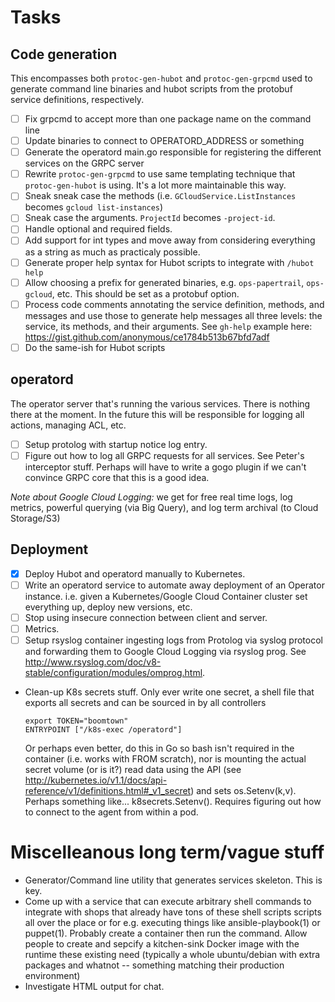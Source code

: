 # Tasks

## Code generation
This encompasses both `protoc-gen-hubot` and `protoc-gen-grpcmd` used to
generate command line binaries and hubot scripts from the protobuf service
definitions, respectively.

- [ ] Fix grpcmd to accept more than one package name on the command line
- [ ] Update binaries to connect to OPERATORD_ADDRESS or something
- [ ] Generate the operatord main.go responsible for registering the different
  services on the GRPC server
- [ ] Rewrite `protoc-gen-grpcmd` to use same templating technique that
  `protoc-gen-hubot` is using. It's a lot more maintainable this way.
- [ ] Sneak sneak case the methods (i.e. `GCloudService.ListInstances` becomes `gcloud list-instances`)
- [ ] Sneak case the arguments. `ProjectId` becomes `-project-id`.
- [ ] Handle optional and required fields.
- [ ] Add support for int types and move away from considering everything as a
  string as much as practicaly possible.
- [ ] Generate proper help syntax for Hubot scripts to integrate with
  `/hubot help`
- [ ] Allow choosing a prefix for generated binaries, e.g. `ops-papertrail`,
  `ops-gcloud`, etc. This should be set as a protobuf option.
- [ ] Process code comments annotating the service definition, methods, and
  messages and use those to generate help messages all three levels: the
  service, its methods, and their arguments. See `gh-help` example here:
  <https://gist.github.com/anonymous/ce1784b513b67bfd7adf>
- [ ] Do the same-ish for Hubot scripts

## operatord
The operator server that's running the various services. There is nothing there
at the moment. In the future this will be responsible for logging all actions,
managing ACL, etc.
- [ ] Setup protolog with startup notice log entry.
- [ ] Figure out how to log all GRPC requests for all services. See Peter's
  interceptor stuff. Perhaps will have to write a gogo plugin if we can't
  convince GRPC core that this is a good idea.

_Note about Google Cloud Logging:_ we get for free real time logs, log metrics,
powerful querying (via Big Query), and log term archival (to Cloud Storage/S3)

## Deployment
- [x] Deploy Hubot and operatord manually to Kubernetes.
- [ ] Write an operatord service to automate away deployment of an Operator
  instance. i.e. given a Kubernetes/Google Cloud Container cluster set
  everything up, deploy new versions, etc.
- [ ] Stop using insecure connection between client and server.
- [ ] Metrics.
- [ ] Setup rsyslog container ingesting logs from Protolog via syslog protocol
and forwarding them to Google Cloud Logging via rsyslog prog. See
<http://www.rsyslog.com/doc/v8-stable/configuration/modules/omprog.html>.
- Clean-up K8s secrets stuff. Only ever write one secret, a shell file that
  exports all secrets and can be sourced in by all controllers
  ```
  export TOKEN="boomtown"
  ENTRYPOINT ["/k8s-exec /operatord"]
  ```
  Or perhaps even better, do this in Go so bash isn't required in the container
  (i.e. works with FROM scratch), nor is mounting the actual secret volume (or
  is it?) read data using the API (see
  <http://kubernetes.io/v1.1/docs/api-reference/v1/definitions.html#_v1_secret>)
  and sets os.Setenv(k,v). Perhaps something like... k8secrets.Setenv().
  Requires figuring out how to connect to the agent from within a pod.

# Miscelleanous long term/vague stuff
- Generator/Command line utility that generates services skeleton. This is key.
- Come up with a service that can execute arbitrary shell commands to integrate
  with shops that already have tons of these shell scripts scripts all over the
  place or for e.g. executing things like ansible-playbook(1) or puppet(1).
  Probably create a container then run the command. Allow people to create and
  sepcify a kitchen-sink Docker image with the runtime these existing need
  (typically a whole ubuntu/debian with extra packages and whatnot -- something
  matching their production environment)
- Investigate HTML output for chat.

